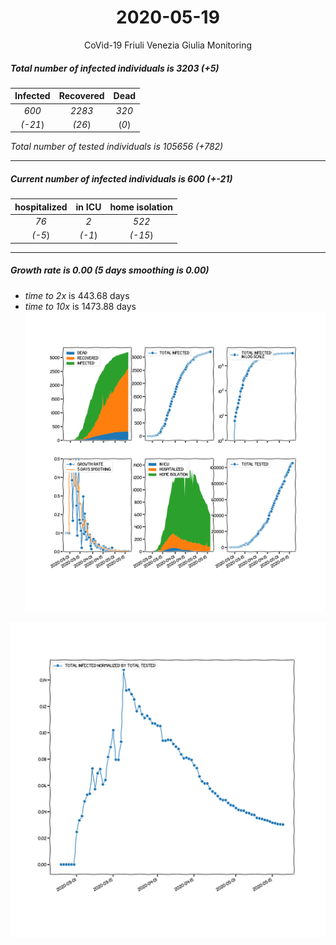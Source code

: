 <div align='center'>

# 2020-05-19
CoVid-19 Friuli Venezia Giulia Monitoring
</div>

##### Total number of infected individuals is 3203 (+5)
Infected | Recovered | Dead
:---: | :---: | :---:
*600* | *2283* | *320*
*(-21*) | *(26*) | (*0*)

*Total number of tested individuals is 105656 (+782)*
***
##### Current number of infected individuals is 600 (+-21)
hospitalized | in ICU | home isolation
:---: | :---: | :---:
*76* |*2* |*522*
*(-5*) |*(-1*) |*(-15*)
***
##### Growth rate is 0.00 (5 days smoothing is 0.00)
- *time to 2x* is 443.68 days
- *time to 10x* is 1473.88 days
![stats][stats]

![infected_normalized][infected_normalized]

[stats]: stats_FriuliVeneziaGiulia.png
[infected_normalized]: infected_normalized_FriuliVeneziaGiulia.png
